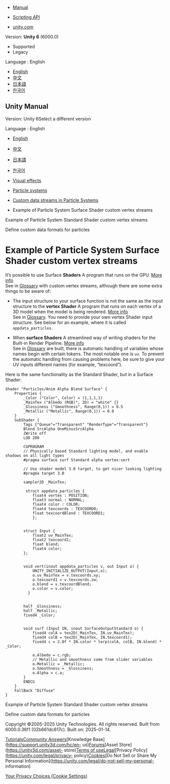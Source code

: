 [](https://docs.unity3d.com)

  * [Manual](../Manual/index.html)
  * [Scripting API](../ScriptReference/index.html)

  * [unity.com](https://unity.com/)

Version: **Unity 6** (6000.0)

  * Supported
  * Legacy

Language : English

  * [English](/Manual/example-particle-system-custom-vertex-streams-surface-shaders.html)
  * [中文](/cn/current/Manual/example-particle-system-custom-vertex-streams-surface-shaders.html)
  * [日本語](/ja/current/Manual/example-particle-system-custom-vertex-streams-surface-shaders.html)
  * [한국어](/kr/current/Manual/example-particle-system-custom-vertex-streams-surface-shaders.html)

[](https://docs.unity3d.com)

## Unity Manual

Version: Unity 6Select a different version

Language : English

  * [English](/Manual/example-particle-system-custom-vertex-streams-surface-shaders.html)
  * [中文](/cn/current/Manual/example-particle-system-custom-vertex-streams-surface-shaders.html)
  * [日本語](/ja/current/Manual/example-particle-system-custom-vertex-streams-surface-shaders.html)
  * [한국어](/kr/current/Manual/example-particle-system-custom-vertex-streams-surface-shaders.html)

  * [Visual effects](visual-effects.html)
  * [Particle systems](ParticleSystems.html)
  * [Custom data streams in Particle Systems](custom-data-streams-particle-systems.html)
  * Example of Particle System Surface Shader custom vertex streams

[](example-particle-system-custom-vertex-streams-standard-shaders.html)

Example of Particle System Standard Shader custom vertex streams

[](define-custom-data-formats-particles.html)

Define custom data formats for particles

# Example of Particle System Surface Shader custom vertex streams

It’s possible to use Surface **Shaders** A program that runs on the GPU. [More
info](Shaders.html)  
See in [Glossary](Glossary.html#Shader) with custom vertex streams, although
there are some extra things to be aware of:

  * The input structure to your surface function is not the same as the input structure to the **vertex Shader** A program that runs on each vertex of a 3D model when the model is being rendered. [More info](writing-shader-writing-shader-programs-hlsl.html)  
See in [Glossary](Glossary.html#vertexshader). You need to provide your own
vertex Shader input structure. See below for an example, where it is called
`appdata_particles`.

  * When **surface Shaders** A streamlined way of writing shaders for the Built-in Render Pipeline. [More info](SL-SurfaceShaders.html)  
See in [Glossary](Glossary.html#SurfaceShader) are built, there is automatic
handling of variables whose names begin with certain tokens. The most notable
one is `uv`. To prevent the automatic handling from causing problems here, be
sure to give your UV inputs different names (for example, “texcoord”).

Here is the same functionality as the Standard Shader, but in a Surface
Shader:

    
    
    Shader "Particles/Anim Alpha Blend Surface" {
        Properties {
            _Color ("Color", Color) = (1,1,1,1)
            _MainTex ("Albedo (RGB)", 2D) = "white" {}
            _Glossiness ("Smoothness", Range(0,1)) = 0.5
            _Metallic ("Metallic", Range(0,1)) = 0.0
        }
        SubShader {
            Tags {"Queue"="Transparent" "RenderType"="Transparent"}
            Blend SrcAlpha OneMinusSrcAlpha
            ZWrite off
            LOD 200
            
            CGPROGRAM
            // Physically based Standard lighting model, and enable shadows on all light types
            #pragma surface surf Standard alpha vertex:vert
    
            // Use shader model 3.0 target, to get nicer looking lighting
            #pragma target 3.0
    
            sampler2D _MainTex;
    
             struct appdata_particles {
                float4 vertex : POSITION;
                float3 normal : NORMAL;
                float4 color : COLOR;
                float4 texcoords : TEXCOORD0;
                float texcoordBlend : TEXCOORD1;
                };
    
    
            struct Input {
                float2 uv_MainTex;
                float2 texcoord1;
                float blend;
                float4 color;
            };
    
    
            void vert(inout appdata_particles v, out Input o) {
                UNITY_INITIALIZE_OUTPUT(Input,o);
                o.uv_MainTex = v.texcoords.xy;
                o.texcoord1 = v.texcoords.zw;
                o.blend = v.texcoordBlend;
                o.color = v.color;
              }
    
    
            half _Glossiness;
            half _Metallic;
            fixed4 _Color;
    
    
            void surf (Input IN, inout SurfaceOutputStandard o) {
                fixed4 colA = tex2D(_MainTex, IN.uv_MainTex);
                fixed4 colB = tex2D(_MainTex, IN.texcoord1);
                fixed4 c = 2.0f * IN.color * lerp(colA, colB, IN.blend) * _Color;
                     
                o.Albedo = c.rgb;
                // Metallic and smoothness come from slider variables
                o.Metallic = _Metallic;
                o.Smoothness = _Glossiness;
                o.Alpha = c.a;
            }
            ENDCG
        }
        FallBack "Diffuse"
    }
    
    

[](example-particle-system-custom-vertex-streams-standard-shaders.html)

Example of Particle System Standard Shader custom vertex streams

[](define-custom-data-formats-particles.html)

Define custom data formats for particles

Copyright ©2005-2025 Unity Technologies. All rights reserved. Built from
6000.0.36f1 (02b661dc617c). Built on: 2025-01-14.

[Tutorials](https://learn.unity.com/)[Community
Answers](https://answers.unity3d.com)[Knowledge
Base](https://support.unity3d.com/hc/en-
us)[Forums](https://forum.unity3d.com)[Asset Store](https://unity3d.com/asset-
store)[Terms of
use](https://docs.unity3d.com/Manual/TermsOfUse.html)[Legal](https://unity.com/legal)[Privacy
Policy](https://unity.com/legal/privacy-
policy)[Cookies](https://unity.com/legal/cookie-policy)[Do Not Sell or Share
My Personal Information](https://unity.com/legal/do-not-sell-my-personal-
information)

[Your Privacy Choices (Cookie Settings)](javascript:void\(0\);)

